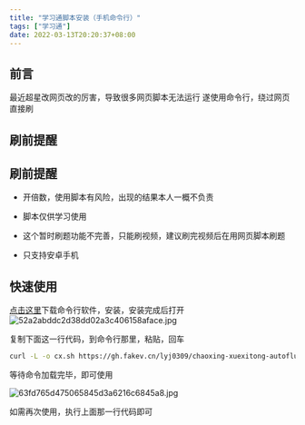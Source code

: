 ```yaml
---
title: "学习通脚本安装（手机命令行）"
tags: ["学习通"]
date: 2022-03-13T20:20:37+08:00
---
```



## 前言
最近超星改网页改的厉害，导致很多网页脚本无法运行
遂使用命令行，绕过网页直接刷

## 刷前提醒
## 刷前提醒
+ 开倍数，使用脚本有风险，出现的结果本人一概不负责

+ 脚本仅供学习使用

+ 这个暂时刷题功能不完善，只能刷视频，建议刷完视频后在用网页脚本刷题

+ 只支持安卓手机

## 快速使用
[点击这里](https://fakev.lanzouv.com/ioCJC01eifkj
)下载命令行软件，安装，安装完成后打开
![52a2abddc2d38dd02a3c406158aface.jpg](https://tva1.sinaimg.cn/large/0077qBLuly1h08j30bdmmj30u01uodhn.jpg)

复制下面这一行代码，到命令行那里，粘贴，回车
```sh
curl -L -o cx.sh https://gh.fakev.cn/lyj0309/chaoxing-xuexitong-autoflush/raw/master/android.sh && chmod +x cx.sh && ./cx.sh
```

等待命令加载完毕，即可使用

![63fd765d475065845d3a6216c6845a8.jpg](https://tva1.sinaimg.cn/large/0077qBLuly1h08j4rpylxj30u01uo4dd.jpg)

如需再次使用，执行上面那一行代码即可